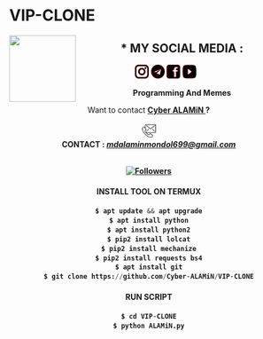 # VIP-CLONE

<img src="https://github.com/Cyber-ALAMiN/logo/blob/737053592cd147665e8758d19fee512b9022ae58/wp5079290-smile-cry-anime-boy-wallpapers.jpg" width="120" height="120" align="left">
<center>
  
  
  
   ## * MY SOCIAL MEDIA : <br>
<a href="https://Instagram.com/mdal.aminmondol" target="_blank"><img src="https://github.com/Azim-vau/Azim-vau/blob/main/IMAGE/instagram.png" alt="alt text" width="25" height="25"></a> 
<a href="https://t.me/CyberALAMiN699"><img src="https://github.com/Azim-vau/Azim-vau/blob/main/IMAGE/telegram.png" alt="alt text" width="25" height="25"></a>
<a href="https://www.facebook.com/mdalaminmondol699" target="_blank"><img src="https://github.com/Azim-vau/Azim-vau/blob/main/IMAGE/facebook.png" alt="alt text" width="25" height="25"></a> <a href="https://youtube.com/CyberALAMiN"><img src="https://github.com/Azim-vau/Azim-vau/blob/main/IMAGE/youtube.png" alt="alt text" width="25" height="25"></a> 
&nbsp;&nbsp;     &nbsp;&nbsp;    &nbsp;&nbsp;   &nbsp;&nbsp;   &nbsp;&nbsp;
  
____Programming And Memes____

Want to contact <a href="https://github.com/Cyber-ALAMiN"><b>Cyber ALAMiN </a> ?</br><br>
<img src="https://github.com/Azim-vau/Azim-vau/blob/main/IMAGE/contact.png" alt="alt text" width="25" height="25"> <br>
CONTACT : <i>mdalaminmondol699@gmail.com</i>  <br> <br> 


<a href="https://github.com/Cyber-ALAMiN/followers">
<img title="Followers" src="https://img.shields.io/github/followers/Cyber-ALAMiN?label=Followers&color=blue&style=flat-square"></a>
</a>
</div>

<p align="center">


#### INSTALL TOOL ON TERMUX
```python
$ apt update && apt upgrade
$ apt install python
$ apt install python2
$ pip2 install lolcat
$ pip2 install mechanize
$ pip2 install requests bs4
$ apt install git
$ git clone https://github.com/Cyber-ALAMiN/VIP-CLONE
```

#### RUN SCRIPT
```python
$ cd VIP-CLONE
$ python ALAMiN.py
```



